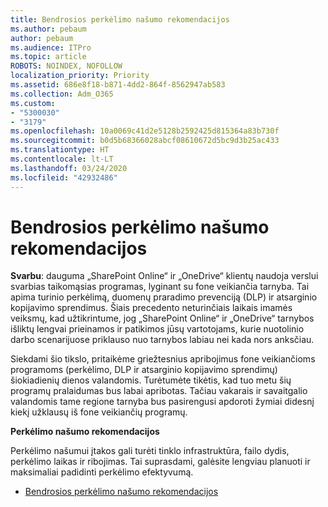 ```yaml
---
title: Bendrosios perkėlimo našumo rekomendacijos
ms.author: pebaum
author: pebaum
ms.audience: ITPro
ms.topic: article
ROBOTS: NOINDEX, NOFOLLOW
localization_priority: Priority
ms.assetid: 686e8f18-b871-4dd2-864f-8562947ab583
ms.collection: Adm_O365
ms.custom:
- "5300030"
- "3179"
ms.openlocfilehash: 10a0069c41d2e5128b2592425d815364a83b730f
ms.sourcegitcommit: b0d5b68366028abcf08610672d5bc9d3b25ac433
ms.translationtype: HT
ms.contentlocale: lt-LT
ms.lasthandoff: 03/24/2020
ms.locfileid: "42932486"
---
```

# <a name="general-migration-performance-guidance"></a>Bendrosios perkėlimo našumo rekomendacijos

**Svarbu**: dauguma „SharePoint Online“ ir „OneDrive“ klientų naudoja verslui svarbias taikomąsias programas, lyginant su fone veikiančia tarnyba. Tai apima turinio perkėlimą, duomenų praradimo prevenciją (DLP) ir atsarginio kopijavimo sprendimus. Šiais precedento neturinčiais laikais imamės veiksmų, kad užtikrintume, jog „SharePoint Online“ ir „OneDrive“ tarnybos išliktų lengvai prieinamos ir patikimos jūsų vartotojams, kurie nuotolinio darbo scenarijuose priklauso nuo tarnybos labiau nei kada nors anksčiau.

Siekdami šio tikslo, pritaikėme griežtesnius apribojimus fone veikiančioms programoms (perkėlimo, DLP ir atsarginio kopijavimo sprendimų) šiokiadienių dienos valandomis. Turėtumėte tikėtis, kad tuo metu šių programų pralaidumas bus labai apribotas. Tačiau vakarais ir savaitgalio valandomis tame regione tarnyba bus pasirengusi apdoroti žymiai didesnį kiekį užklausų iš fone veikiančių programų.

**Perkėlimo našumo rekomendacijos**

Perkėlimo našumui įtakos gali turėti tinklo infrastruktūra, failo dydis, perkėlimo laikas ir ribojimas. Tai suprasdami, galėsite lengviau planuoti ir maksimaliai padidinti perkėlimo efektyvumą.

- [Bendrosios perkėlimo našumo rekomendacijos](https://docs.microsoft.com/sharepointmigration/sharepoint-online-and-onedrive-migration-speed)
